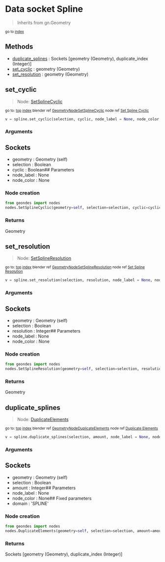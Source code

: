 
# Data socket Spline

> Inherits from gn.Geometry
  
<sub>go to [index](/docs/index.md)</sub>



## Methods

- [duplicate_splines](#duplicate_splines) : Sockets      [geometry (Geometry), duplicate_index (Integer)]
- [set_cyclic](#set_cyclic) : geometry (Geometry)
- [set_resolution](#set_resolution) : geometry (Geometry)

## set_cyclic

> Node: [SetSplineCyclic](/docs/nodes/SetSplineCyclic.md)
  
<sub>go to: [top](#data-socket-spline) [index](/docs/index.md)
blender ref [GeometryNodeSetSplineCyclic](https://docs.blender.org/api/current/bpy.types.GeometryNodeSetSplineCyclic.html)
node ref [Set Spline Cyclic](https://docs.blender.org/manual/en/latest/modeling/geometry_nodes/curve/set_spline_cyclic.html) </sub>
                          
```python
v = spline.set_cyclic(selection, cyclic, node_label = None, node_color = None)
```

### Arguments

## Sockets
- geometry : Geometry (self)
- selection : Boolean
- cyclic : Boolean## Parameters
- node_label : None
- node_color : None

### Node creation

```python
from geondes import nodes
nodes.SetSplineCyclic(geometry=self, selection=selection, cyclic=cyclic, label=node_label, node_color=node_color)
```

### Returns

Geometry


## set_resolution

> Node: [SetSplineResolution](/docs/nodes/SetSplineResolution.md)
  
<sub>go to: [top](#data-socket-spline) [index](/docs/index.md)
blender ref [GeometryNodeSetSplineResolution](https://docs.blender.org/api/current/bpy.types.GeometryNodeSetSplineResolution.html)
node ref [Set Spline Resolution](https://docs.blender.org/manual/en/latest/modeling/geometry_nodes/curve/set_spline_resolution.html) </sub>
                          
```python
v = spline.set_resolution(selection, resolution, node_label = None, node_color = None)
```

### Arguments

## Sockets
- geometry : Geometry (self)
- selection : Boolean
- resolution : Integer## Parameters
- node_label : None
- node_color : None

### Node creation

```python
from geondes import nodes
nodes.SetSplineResolution(geometry=self, selection=selection, resolution=resolution, label=node_label, node_color=node_color)
```

### Returns

Geometry


## duplicate_splines

> Node: [DuplicateElements](/docs/nodes/DuplicateElements.md)
  
<sub>go to: [top](#data-socket-spline) [index](/docs/index.md)
blender ref [GeometryNodeDuplicateElements](https://docs.blender.org/api/current/bpy.types.GeometryNodeDuplicateElements.html)
node ref [Duplicate Elements](https://docs.blender.org/manual/en/latest/modeling/geometry_nodes/geometry/duplicate_elements.html) </sub>
                          
```python
v = spline.duplicate_splines(selection, amount, node_label = None, node_color = None)
```

### Arguments

## Sockets
- geometry : Geometry (self)
- selection : Boolean
- amount : Integer## Parameters
- node_label : None
- node_color : None## Fixed parameters
- domain : 'SPLINE'

### Node creation

```python
from geondes import nodes
nodes.DuplicateElements(geometry=self, selection=selection, amount=amount, domain='SPLINE', label=node_label, node_color=node_color)
```

### Returns

Sockets [geometry (Geometry), duplicate_index (Integer)]

